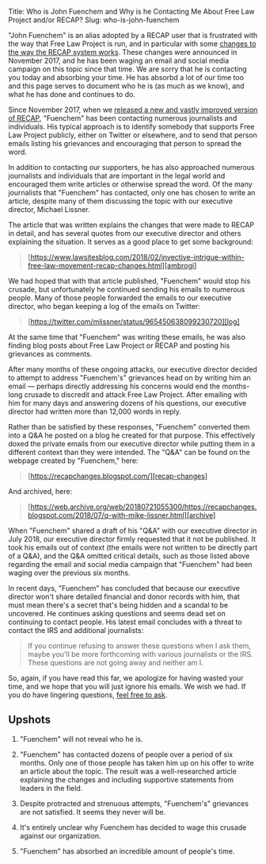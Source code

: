 Title: Who is John Fuenchem and Why is he Contacting Me About Free Law Project and/or RECAP?
Slug: who-is-john-fuenchem


"John Fuenchem" is an alias adopted by a RECAP user that is frustrated with the way that Free Law Project is run, and in particular with some [changes to the way the RECAP system works][changes]. These changes were announced in November 2017, and he has been waging an email and social media campaign on this topic since that time. We are sorry that he is contacting you today and absorbing your time. He has absorbd a lot of our time too and this page serves to document who he is (as much as we know), and what he has done and continues to do.

Since November 2017, when we [released a new and vastly improved version of RECAP][changes], "Fuenchem" has been contacting numerous journalists and individuals. His typical approach is to identify somebody that supports Free Law Project publicly, either on Twitter or elsewhere, and to send that person emails listing his grievances and encouraging that person to spread the word. 

In addition to contacting our supporters, he has also approached numerous journalists and individuals that are important in the legal world and encouraged them write articles or otherwise spread the word. Of the many journalists that "Fuenchem" has contacted, only one has chosen to write an article, despite many of them discussing the topic with our executive director, Michael Lissner. 

The article that was written explains the changes that were made to RECAP in detail, and has several quotes from our executive director and others explaining the situation. It serves as a good place to get some background:

> [https://www.lawsitesblog.com/2018/02/invective-intrigue-within-free-law-movement-recap-changes.html][ambrogi]

We had hoped that with that article published, "Fuenchem" would stop his crusade, but unfortunately he continued sending his emails to numerous people. Many of those people forwarded the emails to our executive director, who began keeping a log of the emails on Twitter:

> [https://twitter.com/mlissner/status/965450638099230720][log]

At the same time that "Fuenchem" was writing these emails, he was also finding blog posts about Free Law Project or RECAP and posting his grievances as comments.

After many months of these ongoing attacks, our executive director decided to attempt to address "Fuenchem's" grievances head on by writing him an email — perhaps directly addressing his concerns would end the months-long crusade to discredit and attack Free Law Project. After emailing with him for many days and answering dozens of his questions, our executive director had written more than 12,000 words in reply. 

Rather than be satisfied by these responses, "Fuenchem" converted them into a Q&A he posted on a blog he created for that purpose. This effectively doxed the private emails from our executive director while putting them in a different context than they were intended. The "Q&A" can be found on the webpage created by "Fuenchem," here:

> [https://recapchanges.blogspot.com/][recap-changes]

And archived, here: 

> [https://web.archive.org/web/20180721055300/https://recapchanges.blogspot.com/2018/07/q-with-mike-lissner.html][archive]

When "Fuenchem" shared a draft of his "Q&A" with our executive director in July 2018, our executive director firmly requested that it not be published. It took his emails out of context (the emails were not written to be directly part of a Q&A), and the Q&A omitted critical details, such as those listed above regarding the email and social media campaign that "Fuenchem" had been waging over the previous six months.

In recent days, "Fuenchem" has concluded that because our executive director won't share detailed financial and donor records with him, that must mean there's a secret that's being hidden and a scandal to be uncovered. He continues asking questions and seems dead set on continuing to contact people. His latest email concludes with a threat to contact the IRS and additional journalists: 

> If you continue refusing to answer these questions when I ask them, maybe you'll be more forthcoming with various journalists or the IRS. These questions are not going away and neither am I.

So, again, if you have read this far, we apologize for having wasted your time, and we hope that you will just ignore his emails. We wish we had. If you do have lingering questions, [feel free to ask][c]. 


## Upshots

1. "Fuenchem" will not reveal who he is.

1. "Fuenchem" has contacted dozens of people over a period of six months. Only one of those people has taken him up on his offer to write an article about the topic. The result was a well-researched article explaining the changes and including supportive statements from leaders in the field.

1. Despite protracted and strenuous attempts, "Fuenchem's" grievances are not satisfied. It seems they never will be.

1. It's entirely unclear why Fuenchem has decided to wage this crusade against our organization.

1. "Fuenchem" has absorbed an incredible amount of people's time. 


[changes]: {filename}/new-recap.md
[ambrogi]: https://www.lawsitesblog.com/2018/02/invective-intrigue-within-free-law-movement-recap-changes.html
[log]: https://twitter.com/mlissner/status/965450638099230720
[recap-changes]: https://recapchanges.blogspot.com/
[archive]: https://web.archive.org/web/20180721055300/https://recapchanges.blogspot.com/2018/07/q-with-mike-lissner.html
[c]: {filename}/pages/contact.md
